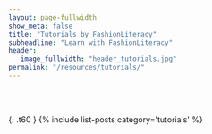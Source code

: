 ```yaml
---
layout: page-fullwidth
show_meta: false
title: "Tutorials by FashionLiteracy"
subheadline: "Learn with FashionLiteracy"
header:
   image_fullwidth: "header_tutorials.jpg"
permalink: "/resources/tutorials/"
---
```


<br>
<br>

{: .t60 }
{% include list-posts category='tutorials' %}

